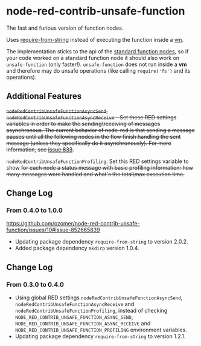 # node-red-contrib-unsafe-function
The fast and furious version of function nodes.

Uses [require-from-string](https://www.npmjs.com/package/require-from-string)
instead of executing the function inside a [vm](https://nodejs.org/api/vm.html).

The implementation sticks to the api of the [standard function nodes](http://nodered.org/docs/writing-functions),
so if your code worked on a standard function node it should also work on `unsafe-function` (only faster!).
`unsafe-function` does not run inside a **vm** and therefore may do unsafe operations
(like calling `require('fs')` and its operations).

## Additional Features
<del>`nodeRedContribUnsafeFunctionAsyncSend`, `nodeRedContribUnsafeFunctionAsyncReceive` -
Set these RED settings variables in order to make the sending\receiving of messages asynchronous.
The current behavior of node-red is that sending a message pauses until all the following nodes
in the flow finish handling the sent message (unless they specifically do it asynchronously).
For more information, see [issue 833](https://github.com/node-red/node-red/issues/833).</del>

`nodeRedContribUnsafeFunctionProfiling`: Set this RED settings variable to show
<del>for each node a status message with basic profiling information: how many messages
were handled and what's the total\max execution time.</del>

## Change Log
### From 0.4.0 to 1.0.0
https://github.com/ozomer/node-red-contrib-unsafe-function/issues/10#issue-852665839
* Updating package dependency `require-from-string` to version 2.0.2.
* Added package dependency `mkdirp` version 1.0.4.

## Change Log
### From 0.3.0 to 0.4.0
* Using global RED settings `nodeRedContribUnsafeFunctionAsyncSend`, `nodeRedContribUnsafeFunctionAsyncReceive`
and `nodeRedContribUnsafeFunctionProfiling`, instead of checking `NODE_RED_CONTRIB_UNSAFE_FUNCTION_ASYNC_SEND`,
`NODE_RED_CONTRIB_UNSAFE_FUNCTION_ASYNC_RECEIVE` and `NODE_RED_CONTRIB_UNSAFE_FUNCTION_PROFILING` environment variables.
* Updating package dependency `require-from-string` to version 1.2.1.
